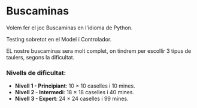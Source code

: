 # Buscaminas

Volem fer el joc Buscaminas en l'idioma de Python.

Testing sobretot en el Model i Controlador. 

EL nostre buscaminas sera molt complet, on tindrem per escollir 3 tipus de taulers, segons la dificultat. 

### Nivells de dificultat:
- **Nivell 1 - Principiant**: 10 × 10 caselles i 10 mines.
- **Nivell 2 - Intermedi**: 18 × 18 caselles i 40 mines.
- **Nivell 3 - Expert**: 24 × 24 caselles i 99 mines.
